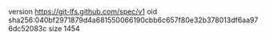 version https://git-lfs.github.com/spec/v1
oid sha256:040bf2971879d4a681550066190cbb6c657f80e32b378013df6aa976dc52083c
size 1454
